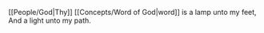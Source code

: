 [[People/God\|Thy]] [[Concepts/Word of God\|word]] is a lamp unto my feet, And a light unto my path.
